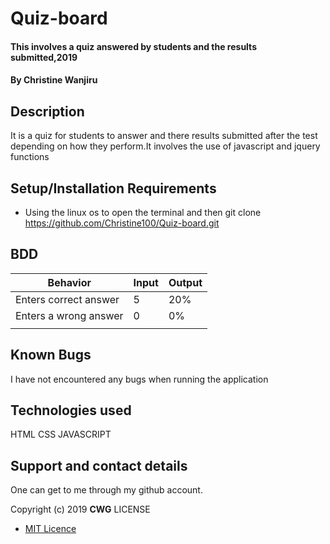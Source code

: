 # Quiz-board
#### This involves a quiz answered by students and the results submitted,2019
#### By **Christine Wanjiru**
## Description
It is a quiz for students to answer and there results submitted after the test depending on how they perform.It involves the use of javascript and jquery functions
## Setup/Installation Requirements
* Using the linux os to open the terminal and then git clone https://github.com/Christine100/Quiz-board.git
## BDD
| Behavior              | Input | Output |   
|-----------------------|-------|--------|
| Enters correct answer | 5     | 20%    |   
| Enters a wrong answer | 0     | 0%     |   
|                       |       |        |     
## Known Bugs
I have not encountered any bugs when running the application
## Technologies used
HTML
CSS
JAVASCRIPT
## Support and contact details
One can get to me through my github account.
<!-- ### License -->

Copyright (c) 2019 **CWG**
LICENSE

* [MIT Licence](Licence)
